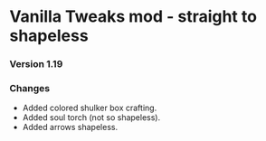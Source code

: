 # Vanilla Tweaks mod - straight to shapeless

### Version 1.19

### Changes

- Added colored shulker box crafting.
- Added soul torch (not so shapeless).
- Added arrows shapeless.

